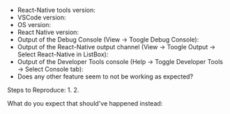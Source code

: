 - React-Native tools version: 
- VSCode version: 
- OS version: 
- React Native version: 
- Output of the Debug Console (View -> Toogle Debug Console): 
- Output of the React-Native output channel (View -> Toogle Output -> Select React-Native in ListBox): 
- Output of the Developer Tools console (Help -> Toggle Developer Tools -> Select Console tab): 
- Does any other feature seem to not be working as expected?
 
Steps to Reproduce:
1. 
2. 

What do you expect that should've happened instead:
